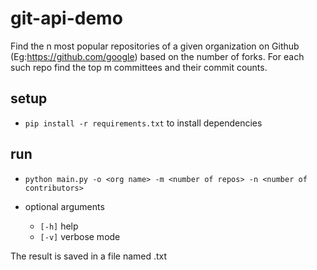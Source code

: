 # git-api-demo
Find the n most popular repositories of a given organization on Github (Eg:https://github.com/google) based on the number of forks. For each such repo find the top m committees and their commit counts. 

## setup

* `pip install -r requirements.txt` to install dependencies

## run
* `python main.py -o <org name> -m <number of repos> -n <number of contributors>`
* optional arguments

   * `[-h]` help
   * `[-v]` verbose mode

The result is saved in a file named <orgName>.txt

